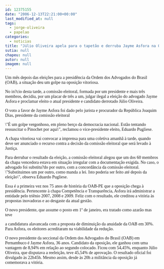 ```yaml
---
id: 12375155
date: "2006-12-13T22:21:00+00:00"
last_modified_at: null
tags:
  - jorge-oliveira
  - papelao
categories:
  - noticias
title: "Júlio Oliveira apela para o tapetão e derruba Jayme Asfora na OAB"
sutia: null
chapeu: null
autor: null
imagem: null
---
```

<p><P><FONT face=Verdana>Um mês depois das eleições para a presidência da Ordem dos Advogados do Brasil (OAB), a situação deu um golpe na oposição vitoriosa. </FONT></P></p>
<p><P><FONT face=Verdana>No in?cio desta tarde, a comissão eleitoral, formada por um presidente e mais três membros, decidiu, por um placar de três a um, julgar ilegal a eleição do advogado Jayme Asfora e proclamar eleito o atual presidente e candidato derrotado Júlio Oliveira. </FONT></P></p>
<p><P><FONT face=Verdana>O voto a favor de Jayme Asfora foi dado pelo jurista e procurador da República Joaquim Dias, presidente da comissão eleitoral</FONT></P></p>
<p><P><FONT face=Verdana>\"É um golpe vergonhoso, em pleno berço da democracia nacional. Estão tentando ressuscitar o Pinochet por aqui\", reclamou o vice-presidente eleito, Eduardo Pugliese.</FONT></P></p>
<p><P><FONT face=Verdana>A chapa vitoriosa vai convocar a imprensa para uma coletiva amanhã à tarde, quando deve ser anunciado o recurso contra a decisão da comissão eleitoral que será levado à Justiça.</FONT></P></p>
<p><P><FONT face=Verdana>Para derrubar o resultado da eleição, a comissão eleitoral alegou que um dos 60 membros da chapa vencedora estava em situação irregular com a documentação exigida. No caso, o advogado foi substitu?do por outro, com a concordância da comissão eleitoral. \"Substituimos um por outro, como manda a lei. Isto poderia ser feito até depois da eleição\", observa Eduardo Pugliese.</FONT></P></p>
<p><P><FONT face=Verdana>Essa é a primeira vez nos 75 anos de história da OAB-PE que a oposição chega à presidência. Pertencente à chapa Competência e Transparência, Asfora irá administrar a entidade pelo triênio 2007, 2008 e 2009. Feliz com o resultado, ele creditou a vitória às propostas inovadoras e ao desgaste da atual gestão. </FONT></P></p>
<p><P><FONT face=Verdana>O novo presidente, que assume o posto em 1º de janeiro, era tratado como azarão mas teve</p>
<p> a candidatura alavancada com a proposta de diminuição da anuidade da OAB em 30%. Para Asfora, os eleitores acreditaram na viabilidade da redução.</FONT></P></p>
<p><P><FONT face=Verdana>O novo presidente da seccional da Ordem dos Advogados do Brasil (OAB) em Pernambuco é Jayme Asfora, 36 anos. Candidato da oposição, ele ganhou com uma vantagem de 8,94% em relação ao segundo colocado. Ficou com 54,45%, enquanto Júlio Oliveira, que disputava a reeleição, teve 45,54% de aprovação. O resultado oficial foi divulgado às 22h45h. Mesmo assim, desde às 20h a militância da oposição já comemorava a vitória.</FONT></P> </p>
